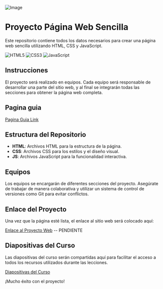 ![Image](https://img.freepik.com/vector-premium/desarrollo-web-banner-elemento-esquema_90099-289.jpg)

# Proyecto Página Web Sencilla

Este repositorio contiene todos los datos necesarios para crear una página web sencilla utilizando HTML, CSS y JavaScript.

![HTML5](https://img.icons8.com/ios-filled/50/000000/html-5.png)
![CSS3](https://img.icons8.com/ios-filled/50/000000/css3.png)
![JavaScript](https://img.icons8.com/ios-filled/50/000000/javascript.png)

## Instrucciones

El proyecto será realizado en equipos. Cada equipo será responsable de desarrollar una parte del sitio web, y al final se integrarán todas las secciones para obtener la página web completa.

## Pagina guia

[Pagina Guia Link](https://keissiant2.netlify.app/)

## Estructura del Repositorio

- **HTML**: Archivos HTML para la estructura de la página.
- **CSS**: Archivos CSS para los estilos y el diseño visual.
- **JS**: Archivos JavaScript para la funcionalidad interactiva.

## Equipos

Los equipos se encargarán de diferentes secciones del proyecto. Asegúrate de trabajar de manera colaborativa y utilizar un sistema de control de versiones como Git para evitar conflictos.

## Enlace del Proyecto

Una vez que la página esté lista, el enlace al sitio web será colocado aquí:

[Enlace al Proyecto Web](#) -- PENDIENTE

## Diapositivas del Curso

Las diapositivas del curso serán compartidas aquí para facilitar el acceso a todos los recursos utilizados durante las lecciones.

[Diapositivas del Curso](https://www.canva.com/design/DAGfVPm2qVM/Qj-hsHbKD_M-2rVv-06yDw/view?utm_content=DAGfVPm2qVM&utm_campaign=designshare&utm_medium=link2&utm_source=uniquelinks&utlId=h659c87fcba)

¡Mucho éxito con el proyecto!
